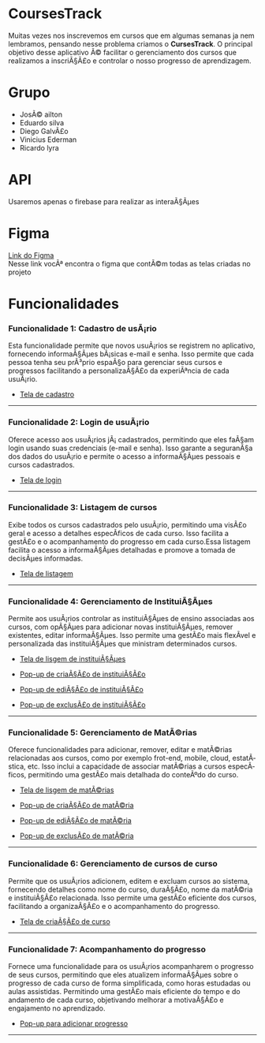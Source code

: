 # CoursesTrack
Muitas vezes nos inscrevemos em cursos que em algumas semanas ja nem lembramos, pensando nesse problema criamos o **CursesTrack**. O principal objetivo desse aplicativo Ã© facilitar o gerenciamento dos cursos que realizamos a inscriÃ§Ã£o e controlar o nosso progresso de aprendizagem.

# Grupo
- JosÃ© ailton
- Eduardo silva
- Diego GalvÃ£o
- Vinicius Ederman
- Ricardo lyra

# API
Usaremos apenas o firebase para realizar as interaÃ§Ãµes


# Figma
[Link do Figma](https://www.figma.com/file/iwVsKYuAVjpKLJwWJQAsY8/App-CoursesTrack?type=design&node-id=0%3A1&mode=design&t=9sr73aL2OLI5iQkR-1)
<br>
Nesse link vocÃª encontra o figma que contÃ©m todas as telas criadas no projeto

#  Funcionalidades
### Funcionalidade 1: Cadastro de usÃ¡rio

Esta funcionalidade permite que novos usuÃ¡rios se registrem no aplicativo, fornecendo informaÃ§Ãµes bÃ¡sicas e-mail e senha. Isso permite que cada pessoa tenha seu prÃ³prio espaÃ§o para gerenciar seus cursos e progressos facilitando a personalizaÃ§Ã£o da experiÃªncia de cada usuÃ¡rio.

- [Tela de cadastro](https://www.figma.com/file/iwVsKYuAVjpKLJwWJQAsY8/App-CoursesTrack?type=design&node-id=24%3A390&mode=design&t=9sr73aL2OLI5iQkR-1)
---
### Funcionalidade 2: Login de usuÃ¡rio
Oferece acesso aos usuÃ¡rios jÃ¡ cadastrados, permitindo que eles faÃ§am login usando suas credenciais (e-mail e senha). Isso garante a seguranÃ§a dos dados do usuÃ¡rio e permite o acesso a informaÃ§Ãµes pessoais e cursos cadastrados.

- [Tela de login](https://www.figma.com/file/iwVsKYuAVjpKLJwWJQAsY8/App-CoursesTrack?type=design&node-id=1%3A3&mode=design&t=9sr73aL2OLI5iQkR-1)
---
### Funcionalidade 3: Listagem de cursos
Exibe todos os cursos cadastrados pelo usuÃ¡rio, permitindo uma visÃ£o geral e acesso a detalhes especÃ­ficos de cada curso. Isso facilita a gestÃ£o e o acompanhamento do progresso em cada curso.Essa listagem facilita o acesso a informaÃ§Ãµes detalhadas e promove a tomada de decisÃµes informadas.

- [Tela de listagem](https://www.figma.com/file/iwVsKYuAVjpKLJwWJQAsY8/App-CoursesTrack?type=design&node-id=80%3A1439&mode=design&t=9sr73aL2OLI5iQkR-1)
---

### Funcionalidade 4: Gerenciamento de InstituiÃ§Ãµes
Permite aos usuÃ¡rios controlar as instituiÃ§Ãµes de ensino associadas aos cursos, com opÃ§Ãµes para adicionar novas instituiÃ§Ãµes, remover existentes, editar informaÃ§Ãµes. Isso permite uma gestÃ£o mais flexÃ­vel e personalizada das instituiÃ§Ãµes que ministram determinados cursos.

- [Tela de lisgem de instituiÃ§Ãµes](https://www.figma.com/file/iwVsKYuAVjpKLJwWJQAsY8/App-CoursesTrack?type=design&node-id=195%3A739&mode=design&t=9sr73aL2OLI5iQkR-1)

- [Pop-up de criaÃ§Ã£o de instituiÃ§Ã£o](https://www.figma.com/file/iwVsKYuAVjpKLJwWJQAsY8/App-CoursesTrack?type=design&node-id=137%3A2142&mode=design&t=9sr73aL2OLI5iQkR-1)

- [Pop-up de ediÃ§Ã£o de instituiÃ§Ã£o](https://www.figma.com/file/iwVsKYuAVjpKLJwWJQAsY8/App-CoursesTrack?type=design&node-id=195%3A729&mode=design&t=9sr73aL2OLI5iQkR-1)

- [Pop-up de exclusÃ£o de instituiÃ§Ã£o](https://www.figma.com/file/iwVsKYuAVjpKLJwWJQAsY8/App-CoursesTrack?type=design&node-id=195%3A721&mode=design&t=9sr73aL2OLI5iQkR-1)
---
### Funcionalidade 5: Gerenciamento de MatÃ©rias
Oferece funcionalidades para adicionar, remover, editar e matÃ©rias relacionadas aos cursos, como por exemplo frot-end, mobile, cloud, estatÃ­stica, etc. Isso inclui a capacidade de associar matÃ©rias a cursos especÃ­ficos, permitindo uma gestÃ£o mais detalhada do conteÃºdo do curso.

- [Tela de lisgem de matÃ©rias](https://www.figma.com/file/iwVsKYuAVjpKLJwWJQAsY8/App-CoursesTrack?type=design&node-id=195%3A870&mode=design&t=9sr73aL2OLI5iQkR-1)

- [Pop-up de criaÃ§Ã£o de matÃ©ria](https://www.figma.com/file/iwVsKYuAVjpKLJwWJQAsY8/App-CoursesTrack?type=design&node-id=105%3A3651&mode=design&t=9sr73aL2OLI5iQkR-1)

- [Pop-up de ediÃ§Ã£o de matÃ©ria](https://www.figma.com/file/iwVsKYuAVjpKLJwWJQAsY8/App-CoursesTrack?type=design&node-id=195%3A860&mode=design&t=9sr73aL2OLI5iQkR-1)

- [Pop-up de exclusÃ£o de matÃ©ria](https://www.figma.com/file/iwVsKYuAVjpKLJwWJQAsY8/App-CoursesTrack?type=design&node-id=195%3A852&mode=design&t=9sr73aL2OLI5iQkR-1)
---
### Funcionalidade 6: Gerenciamento de cursos de curso
Permite que os usuÃ¡rios adicionem, editem e excluam cursos ao sistema, fornecendo detalhes como nome do curso, duraÃ§Ã£o, nome da matÃ©ria e instituiÃ§Ã£o relacionada. Isso permite uma gestÃ£o eficiente dos cursos, facilitando a organizaÃ§Ã£o e o acompanhamento do progresso.

- [Tela de criaÃ§Ã£o de curso](https://www.figma.com/file/iwVsKYuAVjpKLJwWJQAsY8/App-CoursesTrack?type=design&node-id=78%3A892&mode=design&t=9sr73aL2OLI5iQkR-1)
---
### Funcionalidade 7: Acompanhamento do progresso
Fornece uma funcionalidade para os usuÃ¡rios acompanharem o progresso de seus cursos, permitindo que eles atualizem informaÃ§Ãµes sobre o progresso de cada curso de forma simplificada, como horas estudadas ou aulas assistidas. Permitindo uma gestÃ£o mais eficiente do tempo e do andamento de cada curso, objetivando melhorar a motivaÃ§Ã£o e engajamento no aprendizado.

- [Pop-up para adicionar progresso](https://www.figma.com/file/iwVsKYuAVjpKLJwWJQAsY8/App-CoursesTrack?type=design&node-id=105%3A1443&mode=design&t=9sr73aL2OLI5iQkR-1)
---
